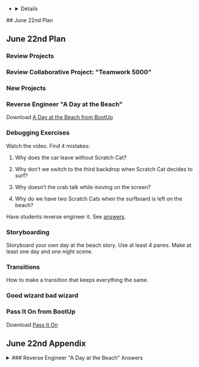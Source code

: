 -   <details>
<summary>## June 22nd Plan
</summary>

## June 22nd Plan

### Review Projects

### Review Collaborative Project: "Teamwork 5000"


### New Projects

### Reverse Engineer "A Day at the Beach"

Download [A Day at the Beach from BootUp](./scratchProjects/Y1R47AdayatthebeachMod.sjr)

### Debugging Exercises

Watch the video. Find 4 mistakes:

1. Why does the car leave without Scratch Cat?

2. Why don’t we switch to the third backdrop when Scratch Cat decides to surf?

3. Why doesn’t the crab talk while moving on the screen?

4. Why do we have two Scratch Cats when the surfboard is left on the beach?

Have students reverse engineer it. See [answers](#reverse-engineer-a-day-at-the-beach-answers).

### Storyboarding

Storyboard your own day at the beach story.
Use at least 4 panes. 
Make at least one day and one night scene.

### Transitions

How to make a transition that keeps everything the same.

### Good wizard bad wizard

### Pass It On from BootUp

Download [Pass It On](./scratchProjects/Y1R49Passiton.sjr)

## June 22nd Appendix
<details>
<summary>### Reverse Engineer "A Day at the Beach" Answers
</summary>


### Reverse Engineer "A Day at the Beach" Answers

Answers:

1. We need to make Scratch Cat hide before the car drives away

2. We need to use the “go to page 3” block instead of page 4

3. We need to run the code in parallel by using two different “start on purple message” blocks

4. We need to hide the Surfing cat sprite as soon as the “send red message” block is used, not after

</details>

</details>